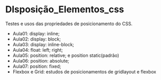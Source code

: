 # DIsposição_Elementos_css
 Testes e usos das propriedades de posicionamento do CSS.

* Aula01: display: inline;
* Aula02: display: block;
* Aula03: display: inline-block;
* Aula04: float: left;   right;
* Aula05: position: relative; e position static(padrão)
* Aula06: position: absolute;
* Aula07: position: fixed;
* Flexbox e Grid: estudos de posicionamentos de gridlayout e flexbox
